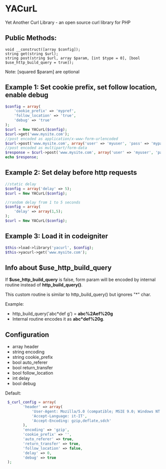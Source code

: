 YACurL
======

Yet Another Curl Library - an open source curl library for PHP



Public Methods:
---------------

```
void __construct([array $config]);
string get(string $url);
string post(string $url, array $param, [int $type = 0], [bool $use_http_build_query = true]);

```
Note: [squared $param] are optional



Example 1: Set cookie prefix, set follow location, enable debug
---------------------------------------------------------------

```php
$config = array(
	'cookie_prefix' => 'mypref',
	'follow_location' => 'true',
	'debug' => 'true'
);
$curl = New YACurL($config);
$curl->get('www.mysite.com');
//post encoded as application/x-www-form-urlencoded
$curl->post('www.mysite.com', array('user' => 'myuser', 'pass' => 'mypass'));
//post encoded as multipart/form-data
$response = $curl->post('www.mysite.com', array('user' => 'myuser', 'pass' => 'mypass'), 1);
echo $response;

```


Example 2: Set delay before http requests
-----------------------------------------

```php
//static delay
$config = array('delay' => 5);
$curl = New YACurL($config);

//random delay from 1 to 5 seconds
$config = array(
	'delay' => array(1,5);
);
$curl = New YACurL($config);

```


Example 3: Load it in codeigniter
---------------------------------

```php
$this->load->library('yacurl', $config);
$this->yacurl->get('www.mysite.com');

```


Info about $use_http_build_query
--------------------------------

If **$use_http_build_query** is false, form param will be encoded by internal routine instead of **http_build_query()**.

This custom routine is similar to http_build_query() but ignores "\*" char.

Example: 
- http_build_query('abc\*def g') = **abc%2Aef%20g**
- Internal routine encodes it as **abc*def%20g**.



Configuration 
-------------

- array header
- string encoding
- string cookie_prefix
- bool auto_referer
- bool return_transfer
- bool follow_location
- int delay
- bool debug


Default:
 
```php
 $_curl_config = array(
 		'header' => array(
 			'User-Agent: Mozilla/5.0 (compatible; MSIE 9.0; Windows NT 6.1; WOW64; Trident/5.0)',
 			'Accept-Language: it-IT',
 			'Accept-Encoding: gzip,deflate,sdch' 
 		),
 		'encoding' => 'gzip',
 		'cookie_prefix' => '',
 		'auto_referer' => true,
 		'return_transfer' => true,
 		'follow_location' => false,
 		'delay' => 0,
 		'debug' => true
 );
```
